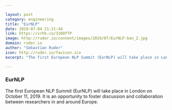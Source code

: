 ```yaml
---

layout: post
category: engineering
title: "EurNLP"
date: 2019-07-04 21:21:44
link: https://vrhk.co/328OffP
image: http://ruder.io/content/images/2019/07/EurNLP-ban_2.jpg
domain: ruder.io
author: "Sebastian Ruder"
icon: http://ruder.io/favicon.ico
excerpt: "The first European NLP Summit (EurNLP) will take place in London on October 11, 2019. It is an opportunity to foster discussion and collaboration between researchers in and around Europe."

---
```


### EurNLP

The first European NLP Summit (EurNLP) will take place in London on October 11, 2019. It is an opportunity to foster discussion and collaboration between researchers in and around Europe.
